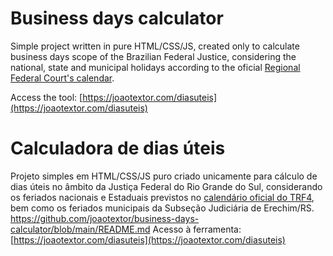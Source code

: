 # Business days calculator

Simple project written in pure HTML/CSS/JS, created only to calculate business days scope of the Brazilian Federal Justice, considering the national, state and municipal holidays according to the oficial [Regional Federal Court's calendar](https://www.trf4.jus.br/trf4/controlador.php?acao=%20calendario_feriados_listar&%20selOrgao=%202).

Access the tool: [https://joaotextor.com/diasuteis](https://joaotextor.com/diasuteis)

# Calculadora de dias úteis

Projeto simples em HTML/CSS/JS puro criado unicamente para cálculo de dias úteis no âmbito da Justiça Federal do Rio Grande do Sul, considerando os feriados nacionais e Estaduais previstos no [calendário oficial do TRF4](https://www.trf4.jus.br/trf4/controlador.php?acao=%20calendario_feriados_listar&%20selOrgao=%202), bem como os feriados municipais da Subseção Judiciária de Erechim/RS.
https://github.com/joaotextor/business-days-calculator/blob/main/README.md
Acesso à ferramenta: [https://joaotextor.com/diasuteis](https://joaotextor.com/diasuteis)
